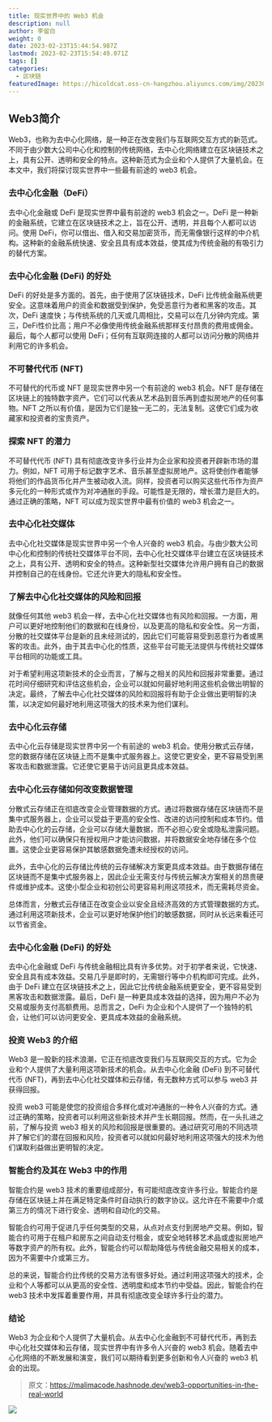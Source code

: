 ```yaml
---
title: 现实世界中的 Web3 机会
description: null
author: 李留白
weight: 0
date: 2023-02-23T15:44:54.987Z
lastmod: 2023-02-23T15:54:49.071Z
tags: []
categories:
  - 区块链
featuredImage: https://hicoldcat.oss-cn-hangzhou.aliyuncs.com/img/20230223235443.png
---
```


## Web3简介

Web3，也称为去中心化网络，是一种正在改变我们与互联网交互方式的新范式。不同于由少数大公司中心化和控制的传统网络，去中心化网络建立在区块链技术之上，具有公开、透明和安全的特点。这种新范式为企业和个人提供了大量机会。在本文中，我们将探讨现实世界中一些最有前途的 web3 机会。

### 去中心化金融（DeFi）

去中心化金融或 DeFi 是现实世界中最有前途的 web3 机会之一。DeFi 是一种新的金融系统，它建立在区块链技术之上，旨在公开、透明，并且每个人都可以访问。使用 DeFi，你可以借出、借入和交易加密货币，而无需像银行这样的中介机构。这种新的金融系统快速、安全且具有成本效益，使其成为传统金融的有吸引力的替代方案。

### 去中心化金融 (DeFi) 的好处

DeFi 的好处是多方面的。首先，由于使用了区块链技术，DeFi 比传统金融系统更安全。这意味着用户的资金和数据受到保护，免受恶意行为者和黑客的攻击。其次，DeFi 速度快；与传统系统的几天或几周相比，交易可以在几分钟内完成。第三，DeFi性价比高；用户不必像使用传统金融系统那样支付昂贵的费用或佣金。最后，每个人都可以使用 DeFi；任何有互联网连接的人都可以访问分散的网络并利用它的许多机会。

### 不可替代代币 (NFT)

不可替代的代币或 NFT 是现实世界中另一个有前途的 web3 机会。NFT 是存储在区块链上的独特数字资产。它们可以代表从艺术品到音乐再到虚拟房地产的任何事物。NFT 之所以有价值，是因为它们是独一无二的，无法复制。这使它们成为收藏家和投资者的宝贵资产。

### 探索 NFT 的潜力

不可替代代币 (NFT) 具有彻底改变许多行业并为企业家和投资者开辟新市场的潜力。例如，NFT 可用于标记数字艺术、音乐甚至虚拟房地产。这将使创作者能够将他们的作品货币化并产生被动收入流。同样，投资者可以购买这些代币作为资产多元化的一种形式或作为对冲通胀的手段。可能性是无限的，增长潜力是巨大的。通过正确的策略，NFT 可以成为现实世界中最有价值的 web3 机会之一。

### 去中心化社交媒体

去中心化社交媒体是现实世界中另一个令人兴奋的 web3 机会。与由少数大公司中心化和控制的传统社交媒体平台不同，去中心化社交媒体平台建立在区块链技术之上，具有公开、透明和安全的特点。这种新型社交媒体允许用户拥有自己的数据并控制自己的在线身份。它还允许更大的隐私和安全性。

### 了解去中心化社交媒体的风险和回报

就像任何其他 web3 机会一样，去中心化社交媒体也有风险和回报。一方面，用户可以更好地控制他们的数据和在线身份，以及更高的隐私和安全性。另一方面，分散的社交媒体平台是新的且未经测试的，因此它们可能容易受到恶意行为者或黑客的攻击。此外，由于其去中心化的性质，这些平台可能无法提供与传统社交媒体平台相同的功能或工具。

对于希望利用这项新技术的企业而言，了解与之相关的风险和回报非常重要。通过花时间仔细研究和评估这些机会，企业可以就如何最好地利用这些机会做出明智的决定。最终，了解去中心化社交媒体的风险和回报将有助于企业做出更明智的决策，以决定如何最好地利用这项强大的技术来为他们谋利。

### 去中心化云存储

去中心化云存储是现实世界中另一个有前途的 web3 机会。使用分散式云存储，您的数据存储在区块链上而不是集中式服务器上。这使它更安全，更不容易受到黑客攻击和数据泄露。它还使它更易于访问且更具成本效益。

### 去中心化云存储如何改变数据管理

分散式云存储正在彻底改变企业管理数据的方式。通过将数据存储在区块链而不是集中式服务器上，企业可以受益于更高的安全性、改进的访问控制和成本节约。借助去中心化的云存储，企业可以存储大量数据，而不必担心安全或隐私泄露问题。此外，他们可以确保只有授权用户才能访问数据，并将数据安全地存储在多个位置。这使企业更容易保护其敏感数据免遭未经授权的访问。

此外，去中心化的云存储比传统的云存储解决方案更具成本效益。由于数据存储在区块链而不是集中式服务器上，因此企业无需支付与传统云解决方案相关的昂贵硬件或维护成本。这使小型企业和初创公司更容易利用这项技术，而无需耗尽资金。

总体而言，分散式云存储正在改变企业以安全且经济高效的方式管理数据的方式。通过利用这项新技术，企业可以更好地保护他们的敏感数据，同时从长远来看还可以节省资金。

### 去中心化金融 (DeFi) 的好处

去中心化金融或 DeFi 与传统金融相比具有许多优势。对于初学者来说，它快速、安全且具有成本效益。交易几乎是即时的，无需银行等中介机构即可完成。此外，由于 DeFi 建立在区块链技术之上，因此它比传统金融系统更安全，更不容易受到黑客攻击和数据泄露。最后，DeFi 是一种更具成本效益的选择，因为用户不必为交易或服务支付高额费用。总而言之，DeFi 为企业和个人提供了一个独特的机会，让他们可以访问更安全、更具成本效益的金融系统。

### 投资 Web3 的介绍

Web3 是一股新的技术浪潮，它正在彻底改变我们与互联网交互的方式。它为企业和个人提供了大量利用这项新技术的机会。从去中心化金融 (DeFi) 到不可替代代币 (NFT)，再到去中心化社交媒体和云存储，有无数种方式可以参与 web3 并获得回报。

投资 web3 可能是使您的投资组合多样化或对冲通胀的一种令人兴奋的方式。通过正确的策略，投资者可以利用这些新技术并产生长期回报。然而，在一头扎进之前，了解与投资 web3 相关的风险和回报是很重要的。通过研究可用的不同选项并了解它们的潜在回报和风险，投资者可以就如何最好地利用这项强大的技术为他们谋取利益做出更明智的决定。

### 智能合约及其在 Web3 中的作用

智能合约是 web3 技术的重要组成部分，有可能彻底改变许多行业。智能合约是存储在区块链上并在满足特定条件时自动执行的数字协议。这允许在不需要中介或第三方的情况下进行安全、透明和自动化的交易。

智能合约可用于促进几乎任何类型的交易，从点对点支付到房地产交易。例如，智能合约可用于在租户和房东之间自动支付租金，或安全地转移艺术品或虚拟房地产等数字资产的所有权。此外，智能合约可以帮助降低与传统金融交易相关的成本，因为不需要中介或第三方。

总的来说，智能合约比传统的交易方法有很多好处。通过利用这项强大的技术，企业和个人等都可以从更高的安全性、透明度和成本节约中受益。因此，智能合约在 web3 技术中发挥着重要作用，并具有彻底改变全球许多行业的潜力。

### 结论

Web3 为企业和个人提供了大量机会。从去中心化金融到不可替代代币，再到去中心化社交媒体和云存储，现实世界中有许多令人兴奋的 web3 机会。随着去中心化网络的不断发展和演变，我们可以期待看到更多创新和令人兴奋的 web3 机会的出现。

> 原文：https://malimacode.hashnode.dev/web3-opportunities-in-the-real-world

![](https://hicoldcat.oss-cn-hangzhou.aliyuncs.com/img/profile.jpg)